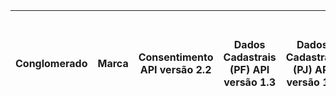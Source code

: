 | Conglomerado | Marca | Consentimento API versão 2.2 | Dados Cadastrais (PF) API versão 1.3 | Dados Cadastrais (PJ) API versão 1.3 | Resources API versão 1.2 | Aceitação e Sucursal no exterior API versão 1.2 | Riscos Financeiros API versão 1.2 | Patrimonial API versão 1.3 | Responsabilidade API versão 1.2 |
|---|---|---|---|---|---|---|---|---|---|
